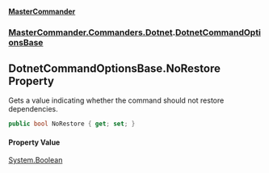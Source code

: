 #### [MasterCommander](MasterCommander.md 'MasterCommander')
### [MasterCommander.Commanders.Dotnet](MasterCommander.Commanders.Dotnet.md 'MasterCommander.Commanders.Dotnet').[DotnetCommandOptionsBase](DotnetCommandOptionsBase.md 'MasterCommander.Commanders.Dotnet.DotnetCommandOptionsBase')

## DotnetCommandOptionsBase.NoRestore Property

Gets a value indicating whether the command should not restore dependencies.

```csharp
public bool NoRestore { get; set; }
```

#### Property Value
[System.Boolean](https://docs.microsoft.com/en-us/dotnet/api/System.Boolean 'System.Boolean')